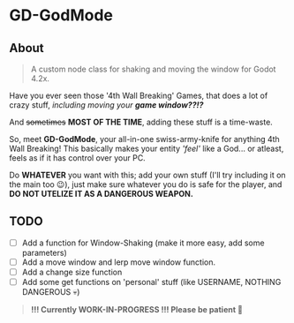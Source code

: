 # GD-GodMode

## About
> A custom node class for shaking and moving the window for Godot 4.2x. 

Have you ever seen those '4th Wall Breaking' Games, that does a lot of crazy stuff, *including moving your **game window??!?***

And ~~sometimes~~ **MOST OF THE TIME**, adding these stuff is a time-waste.

So, meet **GD-GodMode**, your all-in-one swiss-army-knife for anything 4th Wall Breaking! This basically makes your entity *'feel'* like a God... or atleast, feels as if it has control over your PC.

Do **WHATEVER** you want with this; add your own stuff (I'll try including it on the main too 😉), just make sure whatever you do is safe for the player, and **DO NOT UTELIZE IT AS A DANGEROUS WEAPON.**

## TODO
- [ ] Add a function for Window-Shaking (make it more easy, add some parameters)
- [ ] Add a move window and lerp move window function.
- [ ] Add a change size function
- [ ] Add some get functions on 'personal' stuff (like USERNAME, NOTHING DANGEROUS 💀)

> **!!! Currently WORK-IN-PROGRESS !!! Please be patient 🤌**
